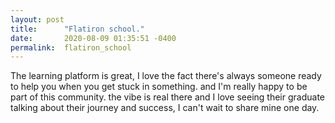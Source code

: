 ```yaml
---
layout: post
title:      "Flatiron school."
date:       2020-08-09 01:35:51 -0400
permalink:  flatiron_school
---
```




The learning platform is great, I love the fact there's always someone ready to help you when you get stuck in something.
and I'm really happy to be part of this community. the vibe is real there and I love seeing their graduate talking about their journey and success, I can't wait to share mine one day.
